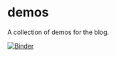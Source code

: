 # demos
A collection of demos for the blog.

[![Binder](https://mybinder.org/badge_logo.svg)](https://mybinder.org/v2/gh/mpanaggio/demos.git/master?filepath=bayesian_star_ratings_calculator.ipynb)
